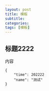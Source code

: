 ```yaml
---
layout: post
title: 模板
subtitle: 
categories: 
tags: [模板]
---
```




## 标题2222

内容
```
{
    "time": 202222 
    "name": "测试"
}
```




